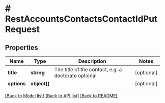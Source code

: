 # # RestAccountsContactsContactIdPutRequest

## Properties

Name | Type | Description | Notes
------------ | ------------- | ------------- | -------------
**title** | **string** | The title of the contact, e.g. a doctorate optional | [optional]
**options** | **object[]** |  | [optional]

[[Back to Model list]](../../README.md#models) [[Back to API list]](../../README.md#endpoints) [[Back to README]](../../README.md)
